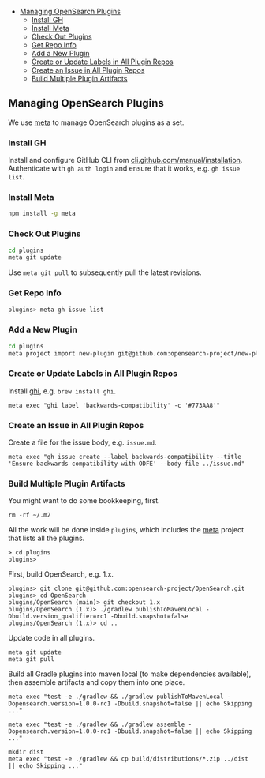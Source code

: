 <!-- TOC -->

- [Managing OpenSearch Plugins](#managing-opensearch-plugins)
    - [Install GH](#install-gh)
    - [Install Meta](#install-meta)
    - [Check Out Plugins](#check-out-plugins)
    - [Get Repo Info](#get-repo-info)
    - [Add a New Plugin](#add-a-new-plugin)
    - [Create or Update Labels in All Plugin Repos](#create-or-update-labels-in-all-plugin-repos)
    - [Create an Issue in All Plugin Repos](#create-an-issue-in-all-plugin-repos)
    - [Build Multiple Plugin Artifacts](#build-multiple-plugin-artifacts)

<!-- /TOC -->

## Managing OpenSearch Plugins

We use [meta](https://github.com/mateodelnorte/meta) to manage OpenSearch plugins as a set.

### Install GH

Install and configure GitHub CLI from [cli.github.com/manual/installation](https://cli.github.com/manual/installation). Authenticate with `gh auth login` and ensure that it works, e.g. `gh issue list`.

### Install Meta

```sh
npm install -g meta
```

### Check Out Plugins

```sh
cd plugins
meta git update
```

Use `meta git pull` to subsequently pull the latest revisions.

### Get Repo Info

```sh
plugins> meta gh issue list
```

### Add a New Plugin

```sh
cd plugins
meta project import new-plugin git@github.com:opensearch-project/new-plugin.git
```

### Create or Update Labels in All Plugin Repos

Install [ghi](https://github.com/stephencelis/ghi), e.g. `brew install ghi`.

```
meta exec "ghi label 'backwards-compatibility' -c '#773AA8'"
```

### Create an Issue in All Plugin Repos

Create a file for the issue body, e.g. `issue.md`.

```
meta exec "gh issue create --label backwards-compatibility --title 'Ensure backwards compatibility with ODFE' --body-file ../issue.md"
```

### Build Multiple Plugin Artifacts

You might want to do some bookkeeping, first.

```
rm -rf ~/.m2
```

All the work will be done inside `plugins`, which includes the [meta](plugins/.meta) project that lists all the plugins.

```
> cd plugins
plugins>
```

First, build OpenSearch, e.g. 1.x.

```
plugins> git clone git@github.com:opensearch-project/OpenSearch.git
plugins> cd OpenSearch
plugins/OpenSearch (main)> git checkout 1.x
plugins/OpenSearch (1.x)> ./gradlew publishToMavenLocal -Dbuild.version_qualifier=rc1 -Dbuild.snapshot=false
plugins/OpenSearch (1.x)> cd ..
```

Update code in all plugins.

```
meta git update
meta git pull
```

Build all Gradle plugins into maven local (to make dependencies available), then assemble artifacts and copy them into one place.

```
meta exec "test -e ./gradlew && ./gradlew publishToMavenLocal -Dopensearch.version=1.0.0-rc1 -Dbuild.snapshot=false || echo Skipping ..."

meta exec "test -e ./gradlew && ./gradlew assemble -Dopensearch.version=1.0.0-rc1 -Dbuild.snapshot=false || echo Skipping ..."

mkdir dist
meta exec "test -e ./gradlew && cp build/distributions/*.zip ../dist || echo Skipping ..."
```